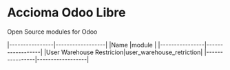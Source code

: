 # Accioma Odoo Libre
Open Source modules for Odoo

|----------------|------------------|
|Name            |module            |
|----------------|------------------|
|User Warehouse Restricion|user_warehouse_retriction|
|----------------|------------------|
